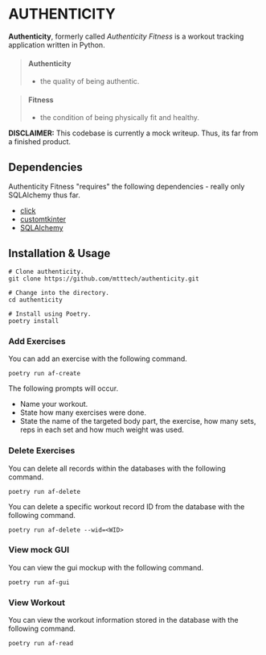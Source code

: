 # AUTHENTICITY 

**Authenticity**, formerly called *Authenticity Fitness* is a workout tracking application written in Python.

> #### Authenticity
> - the quality of being authentic.

> #### Fitness
> - the condition of being physically fit and healthy.

**DISCLAIMER:** This codebase is currently a mock writeup. Thus, its far from a finished product.

## Dependencies

Authenticity Fitness "requires" the following dependencies - really only SQLAlchemy thus far.

* [click](https://github.com/pallets/click)
* [customtkinter](https://github.com/TomSchimansky/CustomTkinter)
* [SQLAlchemy](https://github.com/sqlalchemy/sqlalchemy)

## Installation & Usage

```
# Clone authenticity.
git clone https://github.com/mtttech/authenticity.git

# Change into the directory.
cd authenticity

# Install using Poetry.
poetry install
```

### Add Exercises

You can add an exercise with the following command.

```
poetry run af-create
```

The following prompts will occur.

* Name your workout.
* State how many exercises were done.
* State the name of the targeted body part, the exercise, how many sets, reps in each set and how much weight was used.

### Delete Exercises

You can delete all records within the databases with the following command.

```
poetry run af-delete
```

You can delete a specific workout record ID from the database with the following command.

```
poetry run af-delete --wid=<WID>
```

### View mock GUI

You can view the gui mockup with the following command.

```
poetry run af-gui
```

### View Workout

You can view the workout information stored in the database with the following command.

```
poetry run af-read
```

